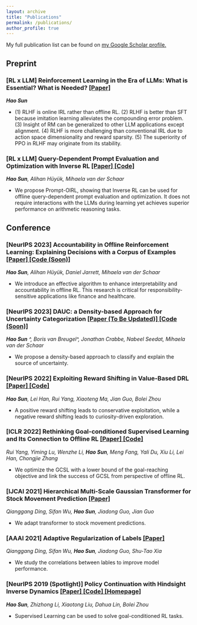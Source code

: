 ```yaml
---
layout: archive
title: "Publications"
permalink: /publications/
author_profile: true
---
```


  My full publication list can be found on <u><a href="https://scholar.google.com/citations?user=7ZNoHJkAAAAJ&hl=en">my Google Scholar profile</a>.</u>

<!-- {% include base_path %} -->
<!-- *: corresponding author -->

## Preprint

### [RL x LLM] Reinforcement Learning in the Era of LLMs: What is Essential? What is Needed? <a href="https://arxiv.org/pdf/2310.06147.pdf"> [Paper] </a>

*__Hao Sun__*

- (1) RLHF is online IRL rather than offline RL. (2) RLHF is better than SFT because imitation learning alleviates the compounding error problem. (3) Insight of RM can be generalized to other LLM applications except alignment. (4) RLHF is more challenging than conventional IRL due to action space dimensionality and reward sparsity. (5) The superiority of PPO in RLHF may originate from its stability.

### [RL x LLM] Query-Dependent Prompt Evaluation and Optimization with Inverse RL <a href="https://arxiv.org/pdf/2309.06553.pdf"> [Paper] </a><a href="https://github.com/holarissun/Prompt-OIRL"> [Code] </a>

*__Hao Sun__, Alihan Hüyük, Mihaela van der Schaar*

- We propose Prompt-OIRL, showing that Inverse RL can be used for offline query-dependent prompt evaluation and optimization. It does not require interactions with the LLMs during learning yet achieves superior performance on arithmetic reasoning tasks.



## Conference


### [NeurIPS 2023] Accountability in Offline Reinforcement Learning: Explaining Decisions with a Corpus of Examples <a href="https://arxiv.org/pdf/2310.07747.pdf"> [Paper] </a><a href=" "> [Code (Soon)] </a>

*__Hao Sun__, Alihan Hüyük, Daniel Jarrett, Mihaela van der Schaar*

- We introduce an effective algorithm to enhance interpretability and accountability in offline RL. This research is critical for responsibility-sensitive applications like finance and healthcare. 


### [NeurIPS 2023] DAUC: a Density-based Approach for Uncertainty Categorization  <a href="https://arxiv.org/pdf/2207.05161.pdf"> [Paper (To Be Updated)] </a><a href="https://anonymous.4open.science/r/DAUX-CBBF"> [Code (Soon)] </a>

*__Hao Sun__ ^, Boris van Breugel^, Jonathan Crabbe, Nabeel Seedat, Mihaela van der Schaar*

- We propose a density-based approach to classify and explain the source of uncertainty.


### [NeurIPS 2022] Exploiting Reward Shifting in Value-Based DRL  <a href="https://arxiv.org/pdf/2209.07288.pdf"> [Paper] </a><a href="https://github.com/2Groza/RewardShifting"> [Code] </a>

*__Hao Sun__, Lei Han, Rui Yang, Xiaoteng Ma, Jian Guo, Bolei Zhou*

- A positive reward shifting leads to conservative exploitation, while a negative reward shifting leads to curiosity-driven exploration.


### [ICLR 2022] Rethinking Goal-conditioned Supervised Learning and Its Connection to Offline RL <a href="https://arxiv.org/abs/2202.04478"> [Paper] </a><a href="https://github.com/YangRui2015/AWGCSL"> [Code] </a>

*Rui Yang, Yiming Lu, Wenzhe Li, __Hao Sun__, Meng Fang, Yali Du, Xiu Li, Lei Han, Chongjie Zhang*
- We optimize the GCSL with a lower bound of the goal-reaching objective and link the success of GCSL from perspective of offline RL.

### [IJCAI 2021] Hierarchical Multi-Scale Gaussian Transformer for Stock Movement Prediction <a href="https://www.ijcai.org/proceedings/2020/0640.pdf"> [Paper] </a>

*Qianggang Ding, Sifan Wu, __Hao Sun__, Jiadong Guo, Jian Guo*

- We adapt transformer to stock movement predictions.

### [AAAI 2021] Adaptive Regularization of Labels <a href="https://arxiv.org/abs/1908.05474"> [Paper] </a>

*Qianggang Ding, Sifan Wu, __Hao Sun__, Jiadong Guo, Shu-Tao Xia*
- We study the correlations between lables to improve model performance.


### [NeurIPS 2019 (Spotlight)] Policy Continuation with Hindsight Inverse Dynamics <a href="https://arxiv.org/abs/1910.14055"> [Paper] </a><a href="https://github.com/2Groza/PCHID_code"> [Code] </a> <a href='https://sites.google.com/view/neurips2019pchid/'> [Homepage] </a>

*__Hao Sun__, Zhizhong Li, Xiaotong Liu, Dahua Lin, Bolei Zhou*
- Supervised Learning can be used to solve goal-conditioned RL tasks.



